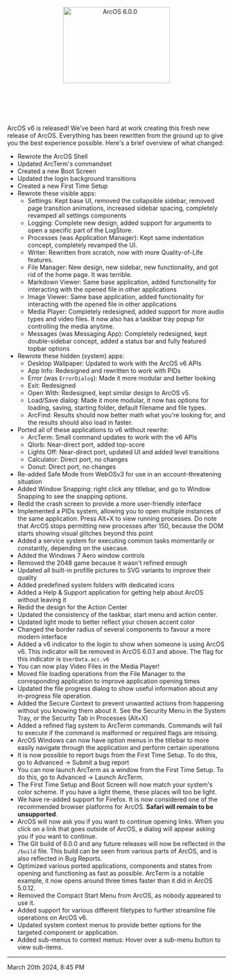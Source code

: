 <p align="center">
<img src="https://cdn.arcapi.nl/releases/banners/600.png" alt="ArcOS 6.0.0" width="70%" style="display: block;margin: 0 auto;max-width: 70%;max-height: 250px;margin-bottom: 20px;aspect-ratio: 846 / 245 !important;">
</p>

ArcOS v6 is released! We've been hard at work creating this fresh new release of ArcOS. Everything has been rewritten from the ground up to give you the best experience possible. Here's a brief overview of what changed:

- Rewrote the ArcOS Shell
- Updated ArcTerm's commandset
- Created a new Boot Screen
- Updated the login background transitions
- Created a new First Time Setup
- Rewrote these visible apps:
  - Settings: Kept base UI, removed the collapsible sidebar, removed page transition animations, increased sidebar spacing, completely revamped all settings components
  - Logging: Complete new design, added support for arguments to open a specific part of the LogStore.
  - Processes (was Application Manager): Kept same indentation concept, completely revamped the UI.
  - Writer: Rewritten from scratch, now with more Quality-of-Life features.
  - File Manager: New design, new sidebar, new functionality, and got rid of the home page. It was terrible.
  - Markdown Viewer: Same base application, added functionality for interacting with the opened file in other applications
  - Image Viewer: Same base application, added functionality for interacting with the opened file in other applications
  - Media Player: Completely redesigned, added support for more audio types and video files. It now also has a taskbar tray popup for controlling the media anytime.
  - Messages (was Messaging App): Completely redesigned, kept double-sidebar concept, added a status bar and fully featured topbar options
- Rewrote these hidden (system) apps:
  - Desktop Wallpaper: Updated to work with the ArcOS v6 APIs
  - App Info: Redesigned and rewritten to work with PIDs
  - Error (was `ErrorDialog`): Made it more modular and better looking
  - Exit: Redesigned
  - Open With: Redesigned, kept similar design to ArcOS v5.
  - Load/Save dialog: Made it more modular, it now has options for loading, saving, starting folder, default filename and file types.
  - ArcFind: Results should now better math what you're looking for, and the results should also load in faster.
- Ported all of these applications to v6 without rewrite:
  - ArcTerm: Small command updates to work with the v6 APIs
  - Qlorb: Near-direct port, added top-score
  - Lights Off: Near-direct port, updated UI and added level transitions
  - Calculator: Direct port, no changes
  - Donut: Direct port, no changes
- Re-added Safe Mode from WebOSv3 for use in an account-threatening situation
- Added Window Snapping: right click any titlebar, and go to Window Snapping to see the snapping options.
- Redid the crash screen to provide a more user-friendly interface
- Implemented a PIDs system, allowing you to open multiple instances of the same application. Press Alt+X to view running processes. Do note that ArcOS stops permitting new processes after 150, because the DOM starts showing visual glitches beyond this point
- Added a service system for executing common tasks momentarily or constantly, depending on the usecase.
- Added the Windows 7 Aero window controls
- Removed the 2048 game because it wasn't refined enough
- Updated all built-in profille pictures to SVG variants to improve their quality
- Added predefined system folders with dedicated icons
- Added a Help & Support application for getting help about ArcOS without leaving it
- Redid the design for the Action Center
- Updated the consistency of the taskbar, start menu and action center.
- Updated light mode to better reflect your chosen accent color
- Changed the border radius of several components to favour a more modern interface
- Added a v6 indicator to the login to show when someone is using ArcOS v6. This indicator will be removed in ArcOS 6.0.1 and above. The flag for this indicator is `UserData.acc.v6`
- You can now play Video Files in the Media Player!
- Moved file loading operations from the File Manager to the corresponding application to improve application opening times
- Updated the file progress dialog to show useful information about any in-progress file operation.
- Added the Secure Context to prevent unwanted actions from happening without you knowing them about it. See the Security Menu in the System Tray, or the Security Tab in Processes (Alt+X)
- Added a refined flag system to ArcTerm commands. Commands will fail to execute if the command is malformed or required flags are missing.
- ArcOS Windows can now have option menus in the titlebar to more easily navigate through the application and perform certain operations
- It is now possible to report bugs from the First Time Setup. To do this, go to Advanced -> Submit a bug report
- You can now launch ArcTerm as a window from the First Time Setup. To do this, go to Advanced -> Launch ArcTerm.
- The First Time Setup and Boot Screen will now match your system's color scheme. If you have a light theme, these places will too be light.
- We have re-added support for Firefox. It is now considered one of the recommended browser platforms for ArcOS. **Safari will remain to be unsupported**.
- ArcOS will now ask you if you want to continue opening links. When you click on a link that goes outside of ArcOS, a dialog will appear asking you if you want to continue.
- The Git build of 6.0.0 and any future releases will now be reflected in the `/build` file. This build can be seen from various parts of ArcOS, and is also reflected in Bug Reports.
- Optimized various ported applications, components and states from opening and functioning as fast as possible. ArcTerm is a notable example, it now opens around three times faster than it did in ArcOS 5.0.12.
- Removed the Compact Start Menu from ArcOS, as nobody appeared to use it.
- Added support for various different filetypes to further streamline file operations on ArcOS v6.
- Updated system context menus to provide better options for the targeted component or application.
- Added sub-menus to context menus: Hover over a sub-menu button to view sub-items.

---

March 20th 2024, 8:45 PM
